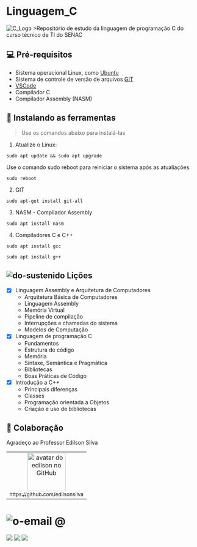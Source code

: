 # Linguagem_C
<img src="https://softcodeon.com/wp-content/uploads/2020/03/Learn-C-2-1.png" alt="C_Logo">
>Repositório de estudo da linguagem de programação C do curso técnico de TI do SENAC

## 💻 Pré-requisitos
* Sistema operacional Linux, como [Ubuntu](https://ubuntu.com/)
* Sistema de controle de versão de arquivos [GIT](https://git-scm.com/)
* [VSCode](code.visualstudio.com/download)
* Compilador C
* Compilador Assembly (NASM)

## 🚀 Instalando as ferramentas
>Use os comandos abaixo para instalá-las
1.  Atualize o Linux:
```
sudo apt update && sudo apt upgrade
```
Use o comando sudo reboot para reiniciar o sistema após as atualiações.
```
sudo reboot
```

2.  GIT
```
sudo apt-get install git-all

```
3.  NASM - Compilador Assembly
```
sudo apt install nasm
```

4. Compiladores C e C++
```
sudo apt install gcc
```
```
sudo apt install g++
```

## ![do-sustenido](https://user-images.githubusercontent.com/101400029/163452742-a6592fd3-c4bd-4b38-8c7f-032d04d668a6.png) Lições 
- [x] Linguagem Assembly e Arquitetura de Computadores
  * Arquitetura Básica de Computadores
  * Linguagem Assembly
  * Memória Virtual
  * Pipeline de compilação
  * Interrupções e chamadas do sistema
  * Modelos de Computação
- [x] Linguagem de programação C
  * Fundamentos
  * Estrutura de código
  * Memória
  * Sintaxe, Semântica e Pragmática
  * Bibliotecas
  * Boas Práticas de Código
- [x] Introdução a C++
  * Principais diferenças
  * Classes
  * Programação orientada a Objetos
  * Criação e uso de bibliotecas

## 🤝 Colaboração

Agradeço ao Professor Edilson Silva

<table>
  <tr>
    <td align="center">
      <a href="#">
        <img src="https://avatars.githubusercontent.com/u/8513720?v=4" width="100px;" alt="avatar do edilson no GitHub"/><br>
        <sub>
          https://github.com/edilsonsilva
        </sub>
      </a>
    </td>
 </table>
    
 #  ![o-email](https://user-images.githubusercontent.com/101400029/163456576-4d64f6b0-c8b8-4f5e-829a-2651ded13c01.png) @

![](https://img.shields.io/static/v1?label=email:&message=fairlaw@protonmail.com&color=<colo>&style=<STYLE>&logo=<LOGO>)
![](https://img.shields.io/static/v1?label=email:&message=fairlaw@protonmail.me&color=<colo>&style=<STYLE>&logo=<LOGO>)
![](https://img.shields.io/static/v1?label=email:&message=lucas29466@gmail.com&color=<colo>&style=<STYLE>&logo=<LOGO>)
